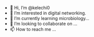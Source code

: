 - 👋 Hi, I’m @kelechi0
- 👀 I’m interested in digital networking.
- 🌱 I’m currently learning microbiology...
- 💞️ I’m looking to collaborate on ...
- 📫 How to reach me ...

<!---
kelechi0/kelechi0 is a ✨ special ✨ repository because its `README.md` (this file) appears on your GitHub profile.
You can click the Preview link to take a look at your changes.
--->
